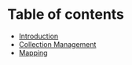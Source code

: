 # Table of contents

* [Introduction](README.md)
* [Collection Management](Collection.md)
* [Mapping](Mapping.md)
